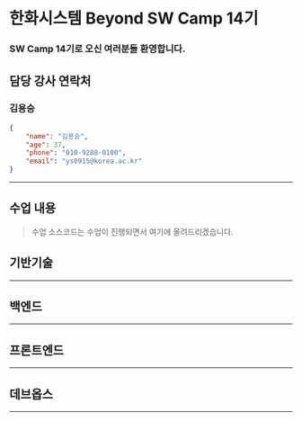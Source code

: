 # 한화시스템 Beyond SW Camp 14기
### SW Camp 14기로 오신 여러분들 환영합니다.

## 담당 강사 연락처
### 김용승
```json
{
    "name": "김용승",
    "age": 37,
    "phone": "010-9288-0100",
    "email": "ys0915@korea.ac.kr"
}
```

---
## 수업 내용
> 수업 소스코드는 수업이 진행되면서 여기에 올려드리겠습니다.

## 기반기술

---
## 백엔드

---
## 프론트엔드

---
## 데브옵스

---
